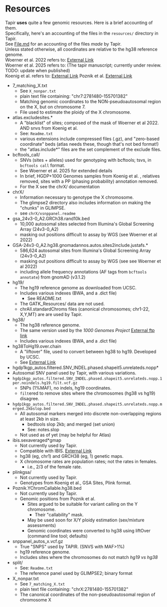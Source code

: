 # Resources
Tapir **uses** quite a few genomic resources. Here is a brief accounting of them. <br>
Specifically, here's an accounting of the files in the `resources/` directory in Tapir. <br>
See [File.md](Files.md) for an accounting of the files *made* by Tapir.
<br>
Unless stated otherwise, all coordinates are relative to the hg38 reference genome. <br>
Woerner et al. 2022 refers to: [External Link](https://doi.org/10.1016/j.fsigen.2022.102785) <br>
Woerner et al. 2025 refers to: (The tapir manuscript; currently under review. TODO: update when published) <br>
Koenig et al. refers to: [External Link](10.1101/gr.278378.123)
Poznik et al. [External Link](10.1126/science.1237619)

-  7_matching_X.txt
    - See `X_nonpar.txt`
    -  plain text file containing: "chr7:2781480-155701382"
	-  Matching genomic coordinates to the NON-pseudoautosomal region on the X, but on chromosome 7.
	-  File used to estimate the ploidy of the X chromosome.
-  atlas.excludesites.*
	-  A "blacklist" of sites; composed of the mask of Woerner et al 2022. AND snvs from Koenig et al.
	-  See: `Readme.txt`
    -  various extensions include compressed files (.gz), and "zero-based coordinate" beds (atlas needs these, though that's not bed format!)
    - the "atlas.include\*" files are the set complement of the exclude files. 
-  bcftools_call/
	-  SNVs (sites + alleles) used for genotyping with bcftools; tsvs, in `bcftools call` format.
    -  See Woerner et al. 2025 for extended details
	-  In brief, HGDP+1000 Genomes samples from Koenig et al. , relatives removed, sites with a PP (phasing probability) annotation removed.
	-  For the X see the chrX/ documentation
-  chrX/
    -  Information necessary to genotype the X chromosome.
	-  The glimpse2 directory also includes information on making the "chunks" in GLIMPSE.
    -  see `chrX/xsnppanel.readme`
-  gsa_24v3-0_A2.GRCh38.rand10k.bed
	-  10,000 autosomal sites selected from Illumina's Global Screening Array (24v3-0_A2)
	-  masking out positions difficult to assay by WGS (see Woerner et al 2022)
-  GSA-24v3-0_A2.hg38.gnomadannos.autos.sites2include.justafs.*
    -  586,624 autosomal sites from Illumina's Global Screening Array (24v3-0_A2)
	-  masking out positions difficult to assay by WGS (see see Woerner et al 2022)
	-  including allele frequency annotations (AF tags from `bcftools annotate`) from gnomAD (v3.1.2)
-  hg19/
   -  The hg19 reference genome as downloaded from UCSC.
   -  Includes various indexes (BWA, and a .dict file)
      -  See README.txt
   -  The GATK_Resources/ data are not used.
   -  chrAll.standardChroms files (canonical chromosomes; chr1-22, X,Y,MT) are are used by Tapir.
-  hg38/
   -  The hg38 reference genome.
   -  The same version used by the *1000 Genomes Project* [External ftp link](ftp://ftp.1000genomes.ebi.ac.uk/vol1/ftp/technical/reference/GRCh38_reference_genome/GRCh38_full_analysis_set_plus_decoy_hla.fa)
   -  Includes various indexes (BWA, and a .dict file)   
-  hg38ToHg19.over.chain
   -  A "liftover" file, used to convert between hg38 to hg19. Developed by UCSC.
   -  See [External Link](https://hgdownload.soe.ucsc.edu/goldenPath/hg38/liftOver/)
-   hgdp1kgp_autos.filtered.SNV_INDEL.phased.shapeit5.unrelateds.nopp*
   -  Autosomal SNV panel used by Tapir, with various variations.
   -  `hgdp1kgp_autos.filtered.SNV_INDEL.phased.shapeit5.unrelateds.nopp.1per.noindels.hg19.filt.vcf.gz`
      -  SNPs (1%MAF), no indels, hg19 coordinates.
	  -  `filt`ered to remove sites where the chromosomes (hg38 vs hg19) disagree.
   -  `hgdp1kgp_autos.filtered.SNV_INDEL.phased.shapeit5.unrelateds.nopp.merged.2kbslop.bed`
      -  All autosomal markers merged into discrete non-overlapping regions at least 2kb in size.
	     -  bedtools slop 2kb; and merged (set union)
		 -  See: notes.slop
	  -  Not used as of yet (may be helpful for Atlas)
-  ibis.sexaveraged\*gmap
    -  Not currently used by Tapir.
    -  Compatible with IBIS. [External Link](https://github.com/williamslab/ibis)
	-  hg38 (eg,  chr1) and GRCH38 (eg, 1) genetic maps.
	-  X chromosome rates are population rates; not the rates in females.
	   -  i.e., 2/3 of the female rate.
-  plinkgsa\/
    -  Not currently used by Tapir.
	-  Genotypes from Koenig et al., GSA Sites, Plink format.
-  Poznik.YChromCallable.hg38.bed
    -  Not currently used by Tapir.
    -  Genomic positions from Poznik et al. 
	   -  Sites argued to be suitable for variant calling on the Y chromosome.
	      - Their "callability" mask.
	   -  May be used soon for X/Y ploidy estimation (sex/mixture assessments)
	   -  Genomic coordinates were converted to hg38 using liftOver (command line tool; defaults)
-  snppanel_autos_x.vcf.gz
   -  True "SNPS" used by TAPIR. (SNVS with MAF>1%)
   -  hg19 reference genome.
   -  Includes sites where the chromosomes do not match *hg19 vs hg38*
-  split/
	-  See: `Readme.txt` 
	-  The reference panel used by GLIMPSE2; binary format
-  X_nonpar.txt
    -  See `7_matching_X.txt`
    -  plain text file containing: "chrX:2781480-155701382"
	-  The canonical coordinates of the non-pseudoautosomal region of chromosome X